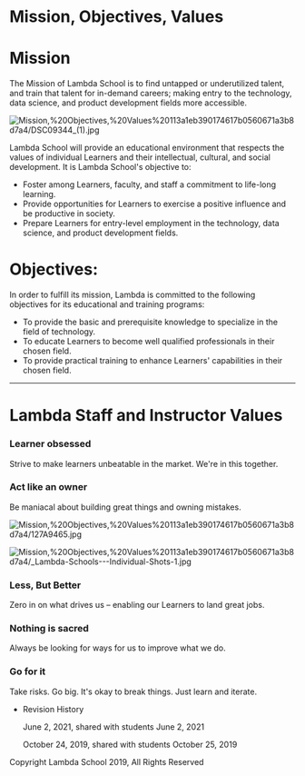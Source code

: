 # Mission, Objectives, Values

# Mission

The Mission of Lambda School is to find untapped or underutilized talent, and train that talent for in-demand careers; making entry to the technology, data science, and product development fields more accessible.

![Mission,%20Objectives,%20Values%20113a1eb390174617b0560671a3b8d7a4/DSC09344_(1).jpg](Mission,%20Objectives,%20Values%20113a1eb390174617b0560671a3b8d7a4/DSC09344_(1).jpg)

Lambda School will provide an educational environment that respects the values of individual Learners and their intellectual, cultural, and social development. It is Lambda School's objective to: 

- Foster among Learners, faculty, and staff a commitment to life-long learning.
- Provide opportunities for Learners to exercise a positive influence and be productive in society.
- Prepare Learners for entry-level employment in the technology, data science, and product development fields.

# Objectives:

In order to fulfill its mission, Lambda is committed to the following objectives for its educational and training programs:

- To provide the basic and prerequisite knowledge to specialize in the field of technology.
- To educate Learners to become well qualified professionals in their chosen field.
- To provide practical training to enhance Learners' capabilities in their chosen field.

---

# Lambda Staff and Instructor Values

### Learner obsessed

Strive to make learners unbeatable in the market. We're in this together.

### Act like an owner

Be maniacal about building great things and owning mistakes.

![Mission,%20Objectives,%20Values%20113a1eb390174617b0560671a3b8d7a4/127A9465.jpg](Mission,%20Objectives,%20Values%20113a1eb390174617b0560671a3b8d7a4/127A9465.jpg)

![Mission,%20Objectives,%20Values%20113a1eb390174617b0560671a3b8d7a4/_Lambda-Schools---Individual-Shots-1.jpg](Mission,%20Objectives,%20Values%20113a1eb390174617b0560671a3b8d7a4/_Lambda-Schools---Individual-Shots-1.jpg)

### Less, But Better

Zero in on what drives us – enabling our Learners to land great jobs.

### Nothing is sacred

Always be looking for ways for us to improve what we do.

### Go for it

Take risks. Go big. It's okay to break things. Just learn and iterate.

- Revision History
    
    June 2, 2021, shared with students June 2, 2021
    
    October 24, 2019, shared with students October 25, 2019
    

Copyright Lambda School 2019, All Rights Reserved